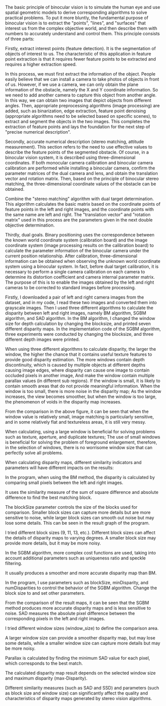 The basic principle of binocular vision is to simulate the human eye and use spatial geometric models to derive corresponding algorithms to solve practical problems. To put it more bluntly, the fundamental purpose of binocular vision is to extract the "points", "lines", and "surfaces" that interest us from the complex objective world, and then describe them with numbers to accurately understand and control them. This principle consists of three parts:

Firstly, extract interest points (feature detection). It is the segmentation of objects of interest to us. The characteristic of this application in feature point extraction is that it requires fewer feature points to be extracted and requires a higher extraction speed.

In this process, we must first extract the information of the object. People easily believe that we can install a camera to take photos of objects in front of us. However, if we use a camera, we can only obtain the plane information of the obstacle, namely the X and Y coordinate information. So we need to add another camera to capture this object from another angle. In this way, we can obtain two images that depict objects from different angles. Then, appropriate preprocessing algorithms (image processing) are added, such as binarization, edge extraction, feature point denoising (appropriate algorithms need to be selected based on specific scenes), to extract and segment the objects in the two images. This completes the extraction of feature points and lays the foundation for the next step of "precise numerical description".

Secondly, accurate numerical description (stereo matching, attitude measurement). This section refers to the need to use effective values to describe the feature points of the segmented obstacle. Of course, in a binocular vision system, it is described using three-dimensional coordinates. If both monocular camera calibration and binocular camera calibration are performed while installing a binocular camera, confirm the parameter matrices of the dual camera and lens, and obtain the translation vector and rotation matrix. Then, based on the principle of binocular stereo matching, the three-dimensional coordinate values of the obstacle can be obtained.

Combine the "stereo matching" algorithm with dual target determination. This algorithm calculates the basic matrix based on the coordinate points of feature points in the left and right images, and the coordinate points with the same name are left and right. The "translation vector" and "rotation matrix" used in this process are the parameters given in the next double objective determination.

Thirdly, dual goals. Binary positioning uses the correspondence between the known world coordinate system (calibration board) and the image coordinate system (image processing results on the calibration board) to calculate the parameter information of the binocular camera under the current position relationship. After calibration, three-dimensional information can be obtained when observing the unknown world coordinate system using a binocular system. In fact, before dual target calibration, it is necessary to perform a single camera calibration on each camera to determine its distortion coefficient and camera internal parameter matrix. The purpose of this is to enable the images obtained by the left and right cameras to be corrected to standard images before processing.

Firstly, I downloaded a pair of left and right camera images from the dataset, and in my code, I read these two images and converted them into grayscale images. Then I used three different algorithms to calculate the disparity between left and right images, namely BM algorithm, SGBM algorithm, and SAD algorithm. In the BM algorithm, I changed the window size for depth calculation by changing the blocksize, and printed seven different disparity maps. In the implementation code of the SGBM algorithm, three experiments were conducted by changing the blocksize, and three different depth images were printed.

When using three different algorithms to calculate disparity, the larger the window, the higher the chance that it contains useful texture features to provide good disparity estimation. The more windows contain depth discontinuity, which is caused by multiple objects at different depths causing image edges, where disparity can cause one image to contain occluded pixels in another image, And make the window contain multiple parallax values (in different sub regions). If the window is small, it is likely to contain smooth areas that do not provide meaningful information. When the window is too small, there is more noise in the disparity map; As the window increases, the view becomes smoother, but when the window is too large, the phenomenon of voids in the disparity map increases.

From the comparison in the above figure, it can be seen that when the window value is relatively small, image matching is particularly sensitive, and in some relatively flat and textureless areas, it is still very messy.

When calculating, using a large window is beneficial for solving problems such as texture, aperture, and duplicate textures; The use of small windows is beneficial for solving the problem of foreground enlargement, therefore, in the selection of windows, there is no worrisome window size that can perfectly solve all problems.

When calculating disparity maps, different similarity indicators and parameters will have different impacts on the results:

In the program, when using the BM method, the disparity is calculated by comparing small pixels between the left and right images.

It uses the similarity measure of the sum of square difference and absolute difference to find the best matching block.

The blockSize parameter controls the size of the blocks used for comparison. Smaller block sizes can capture more details but are more sensitive to noise, while larger block sizes can smooth out noise but may lose some details. This can be seen in the result graph of the program.

I tried different block sizes (9, 11, 13, etc.). Different block sizes can affect the details of disparity maps to varying degrees. A smaller block size may provide more details, but it may be more noisy.

In the SGBM algorithm, more complex cost functions are used, taking into account additional parameters such as uniqueness ratio and speckle filtering.

It usually produces a smoother and more accurate disparity map than BM.

In the program, I use parameters such as blockSize, minDisparity, and numDisparities to control the behavior of the SGBM algorithm. Change the block size to and set other parameters.

From the comparison of the result maps, it can be seen that the SGBM method produces more accurate disparity maps and is less sensitive to noise.
SAD measures the absolute pixel difference between the corresponding pixels in the left and right images.

I tried different window sizes (window_size) to define the comparison area.

A larger window size can provide a smoother disparity map, but may lose some details, while a smaller window size can capture more details but may be more noisy.

Parallax is calculated by finding the minimum SAD value for each pixel, which corresponds to the best match.

The calculated disparity map result depends on the selected window size and maximum disparity (max-Disparity).

Different similarity measures (such as SAD and SSD) and parameters (such as block size and window size) can significantly affect the quality and characteristics of disparity maps generated by stereo vision algorithms.

